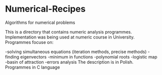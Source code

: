 # Numerical-Recipes
Algorithms for numerical problems

This is a directory that contains numeric analysis programmes. Implementation was being used at numeric course in University. \
Programmes focuse on:

-solving simultaneous equations (iteration methods, precise methods)
-finding eigenvectors
-minimum in functions
-polynomial roots
-logistic map
-basin of attraction
-errors analysis
The description is in Polish. Programmes in C language
